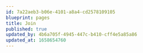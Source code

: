 ```yaml
---
id: 7a22aeb3-b06e-4101-a8a4-cd2578109105
blueprint: pages
title: Join
published: true
updated_by: 4b6a705f-4945-447c-b410-cff4e5a85a86
updated_at: 1658654760
---
```

